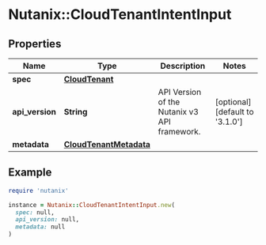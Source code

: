 # Nutanix::CloudTenantIntentInput

## Properties

| Name | Type | Description | Notes |
| ---- | ---- | ----------- | ----- |
| **spec** | [**CloudTenant**](CloudTenant.md) |  |  |
| **api_version** | **String** | API Version of the Nutanix v3 API framework. | [optional][default to &#39;3.1.0&#39;] |
| **metadata** | [**CloudTenantMetadata**](CloudTenantMetadata.md) |  |  |

## Example

```ruby
require 'nutanix'

instance = Nutanix::CloudTenantIntentInput.new(
  spec: null,
  api_version: null,
  metadata: null
)
```


